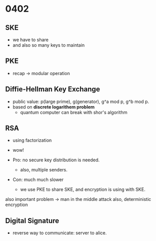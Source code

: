 # 0402

## SKE

- we have to share
- and also so many keys to maintain

## PKE

- recap -> modular operation

## Diffie-Hellman Key Exchange

- public value: p(large prime), g(generator), g^a mod p, g^b mod p.
- based on **discrete logarithem problem**
  - quantum computer can break with shor's algorithm 

## RSA

- using factorization
- wow!

- Pro: no secure key distribution is needed.
  - also, multiple senders.
- Con: much much slower
  - we use PKE to share SKE, and encryption is using with SKE.

also important problem -> man in the middle attack
also, deterministic encryption

## Digital Signature

- reverse way to communicate: server to alice.